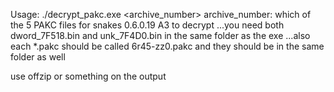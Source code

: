 Usage: ./decrypt_pakc.exe <archive_number>
archive_number: which of the 5 PAKC files for snakes 0.6.0.19 A3 to decrypt
...you need both dword_7F518.bin and unk_7F4D0.bin in the same folder as the exe
...also each *.pakc should be called 6r45-zz0<number here>.pakc and they should be in the same folder as well

use offzip or something on the output
